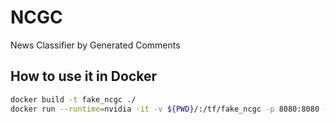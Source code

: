 # NCGC

News Classifier by Generated Comments

## How to use it in Docker

```bash
docker build -t fake_ncgc ./
docker run --runtime=nvidia -it -v ${PWD}/:/tf/fake_ncgc -p 8080:8080 -p 6006:6006 fake_ncgc /bin/bash
```
